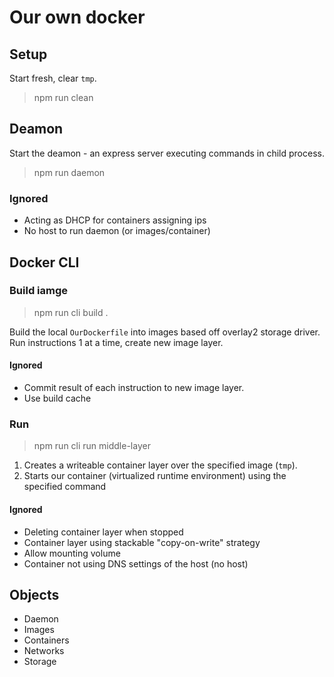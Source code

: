 # Our own docker

## Setup

Start fresh, clear `tmp`.

> npm run clean

## Deamon

Start the deamon - an express server executing commands in child process.

> npm run daemon

### Ignored

- Acting as DHCP for containers assigning ips
- No host to run daemon (or images/container)

## Docker CLI

### Build iamge

> npm run cli build .

Build the local `OurDockerfile` into images based off overlay2 storage driver. Run instructions 1 at a time, create new image layer.

#### Ignored

- Commit result of each instruction to new image layer.
- Use build cache

### Run

> npm run cli run middle-layer

1. Creates a writeable container layer over the specified image (`tmp`).
2. Starts our container (virtualized runtime environment) using the specified command

#### Ignored

- Deleting container layer when stopped
- Container layer using stackable "copy-on-write" strategy
- Allow mounting volume
- Container not using DNS settings of the host (no host)

## Objects

- Daemon
- Images
- Containers
- Networks
- Storage
